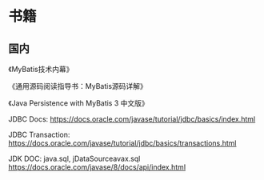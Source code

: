 # 书籍

## 国内

《MyBatis技术内幕》

《通用源码阅读指导书：MyBatis源码详解》

《Java Persistence with MyBatis 3 中文版》

JDBC Docs:
https://docs.oracle.com/javase/tutorial/jdbc/basics/index.html

JDBC Transaction:
https://docs.oracle.com/javase/tutorial/jdbc/basics/transactions.html

JDK DOC:
java.sql, jDataSourceavax.sql
https://docs.oracle.com/javase/8/docs/api/index.html